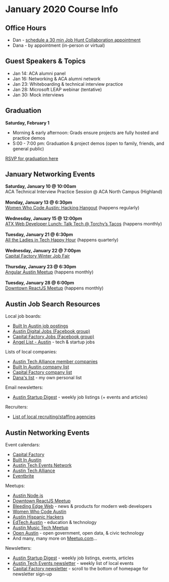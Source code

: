 # January 2020 Course Info

## Office Hours

* Dan - [schedule a 30 min Job Hunt Collaboration appointment](https://acaappointment.as.me/job-collab-with-dan)
* Dana - by appointment (in-person or virtual)

## Guest Speakers & Topics

* Jan 14: ACA alumni panel
* Jan 16: Networking & ACA alumni network
* Jan 23: Whiteboarding & technical interview practice
* Jan 28: Microsoft LEAP webinar (tentative)
* Jan 30: Mock interviews

## Graduation

**Saturday, February 1**
* Morning & early afternoon: Grads ensure projects are fully hosted and practice demos
* 5:00 - 7:00 pm: Graduation & project demos (open to family, friends, and general public)

[RSVP for graduation here](https://www.eventbrite.com/e/austin-coding-academy-february-graduation-demo-day-highland-2120-tickets-85840889411)

## January Networking Events

**Saturday, January 10 @ 10:00am**<br/>
ACA Technical Interview Practice Session @ ACA North Campus (Highland)<br/>
<br/>
**Monday, January 13 @ 6:30pm**<br/>
[Women Who Code Austin: Hacking Hangout](https://www.meetup.com/Women-Who-Code-Austin/) (happens regularly)<br/>
<br/>
**Wednesday, January 15 @ 12:00pm**<br/>
[ATX Web Developer Lunch: Talk Tech @ Torchy’s Tacos](https://www.meetup.com/atx-web-lunch) (happens monthly)<br/>
<br/>
**Tuesday, January 21 @ 6:30pm**<br/>
[All the Ladies in Tech Happy Hour](https://www.eventbrite.com/e/all-the-ladies-in-tech-happy-hour-winter-edition-tickets-84699168493) (happens quarterly)<br/>
<br/>
**Wednesday, January 22 @ 7:00pm**<br/>
[Capital Factory Winter Job Fair](https://www.capitalfactory.com/event/winter-job-fair/)<br/>
<br/>
**Thursday, January 23 @ 6:30pm**<br/>
[Angular Austin Meetup](https://www.meetup.com/AngularATX/) (happens monthly)<br/>
<br/>
**Tuesday, January 28 @ 6:00pm**<br/>
[Downtown ReactJS Meetup](https://www.meetup.com/ReactJS-ATX/) (happens monthly)<br/>

## Austin Job Search Resources

Local job boards:
* [Built In Austin job postings](https://www.builtinaustin.com/jobs)
* [Austin Digital Jobs (Facebook group)](https://www.facebook.com/groups/austindigitaljobs/)
* [Capital Factory Jobs (Facebook group)](https://www.facebook.com/groups/capitalfactoryjobs/)
* [Angel List - Austin](https://angel.co/austin/jobs) - tech & startup jobs

Lists of local companies:
* [Austin Tech Alliance member companies](https://www.austintech.org/members)
* [Built In Austin company list](https://www.builtinaustin.com/companies)
* [Capital Factory company list](https://www.capitalfactory.com/portfolio/)
* [Dana's list](https://docs.google.com/document/d/1VgM9reklHh0PT6L6f7u8XJclV9Sg8sesnq3cu1DYxBo/edit?usp=sharing) - my own personal list

Email newsletters:
* [Austin Startup Digest](https://www.startupdigest.com/digests/austin) - weekly job listings (+ events and articles)

Recruiters:
* [List of local recruiting/staffing agencies](https://www.builtinaustin.com/2018/10/24/23-austin-recruiting-firms-and-staffing-agencies-finding-right-fit)

## Austin Networking Events

Event calendars:
* [Capital Factory](https://www.capitalfactory.com/events/)
* [Built In Austin](https://www.builtinaustin.com/events)
* [Austin Tech Events Network](https://techeventsnetwork.com/cities/austin/)
* [Austin Tech Alliance](https://www.austintech.org/events/)
* [Eventbrite](https://www.eventbrite.com/d/tx--austin/events/)

Meetups:
* [Austin Node.js](https://www.meetup.com/austinnodejs/)
* [Downtown ReactJS Meetup](https://www.meetup.com/ReactJS-ATX/)
* [Bleeding Edge Web](https://www.meetup.com/bleeding-edge-web/) - news & products for modern web developers
* [Women Who Code Austin](https://www.meetup.com/Women-Who-Code-Austin/)
* [Austin Hispanic Hackers](https://www.meetup.com/Austin-Hispanic-Hackers-Meetup/)
* [EdTech Austin](https://www.meetup.com/edtechaustin/) - education & technology
* [Austin Music Tech Meetup](https://www.meetup.com/Austin-Music-Tech-Meetup/)
* [Open Austin](https://www.meetup.com/Open-Austin/) - open government, open data, & civic technology
* And many, many more on [Meetup.com](https://www.meetup.com/)...

Newsletters:
* [Austin Startup Digest](https://www.startupdigest.com/digests/austin) - weekly job listings, events, articles
* [Austin Tech Events newsletter](https://techeventsnetwork.com/cities/austin/) - weekly list of local events
* [Capital Factory newsletter](https://www.capitalfactory.com/) - scroll to the bottom of homepage for newsletter sign-up
